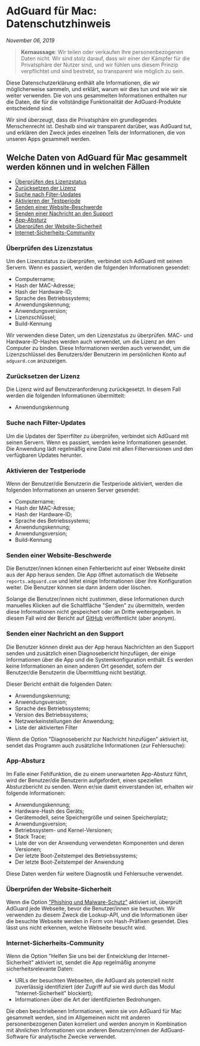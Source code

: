 # AdGuard für Mac: Datenschutzhinweis
*November 06, 2019*

> **Kernaussage**: Wir teilen oder verkaufen Ihre personenbezogenen Daten nicht. Wir sind stolz darauf, dass wir einer der Kämpfer für die Privatsphäre der Nutzer sind, und wir fühlen uns diesem Prinzip verpflichtet und sind bestrebt, so transparent wie möglich zu sein.

Diese Datenschutzerklärung enthält alle Informationen, die wir möglicherweise sammeln, und erklärt, warum wir dies tun und wie wir sie weiter verwenden. Die von uns gesammelten Informationen enthalten nur die Daten, die für die vollständige Funktionalität der AdGuard-Produkte entscheidend sind.

Wir sind überzeugt, dass die Privatsphäre ein grundlegendes Menschenrecht ist. Deshalb sind wir transparent darüber, was AdGuard tut, und erklären den Zweck jedes einzelnen Teils der Informationen, die von unseren Apps gesammelt werden.

## Welche Daten von AdGuard für Mac gesammelt werden können und in welchen Fällen

* [Überprüfen des Lizenzstatus](#license-status-check)
* [Zurücksetzen der Lizenz](#license-reset)
* [Suche nach Filter-Updates](#filters-updates-check)
* [Aktivieren der Testperiode](#trial-period-activation)
* [Senden einer Website-Beschwerde](#web-page-complaint)
* [Senden einer Nachricht an den Support](#support-message)
* [App-Absturz](#app-crash)
* [Überprüfen der Website-Sicherheit](#browsing-security-check)
* [Internet-Sicherheits-Community](#browsing-security-community)


### <a id="license-status-check"></a> Überprüfen des Lizenzstatus

Um den Lizenzstatus zu überprüfen, verbindet sich AdGuard mit seinen Servern. Wenn es passiert, werden die folgenden Informationen gesendet:

* Computername;
* Hash der MAC-Adresse;
* Hash der Hardware-ID;
* Sprache des Betriebssystems;
* Anwendungskennung;
* Anwendungsversion;
* Lizenzschlüssel;
* Build-Kennung

Wir verwenden diese Daten, um den Lizenzstatus zu überprüfen. MAC- und Hardware-ID-Hashes werden auch verwendet, um die Lizenz an den Computer zu binden. Diese Informationen werden auch verwendet, um die Lizenzschlüssel des Benutzers/der Benutzerin im persönlichen Konto auf `adguard.com` anzuzeigen.

### <a id="license-reset"></a> Zurücksetzen der Lizenz

Die Lizenz wird auf Benutzeranforderung zurückgesetzt. In diesem Fall werden die folgenden Informationen übermittelt:

* Anwendungskennung

### <a id="filters-updates-check"></a> Suche nach Filter-Updates

Um die Updates der Sperrfilter zu überprüfen, verbindet sich AdGuard mit seinen Servern. Wenn es passiert, werden keine Informationen gesendet. Die Anwendung lädt regelmäßig eine Datei mit allen Filterversionen und den verfügbaren Updates herunter.

### <a id="trial-period-activation"></a> Aktivieren der Testperiode

Wenn der Benutzer/die Benutzerin die Testperiode aktiviert, werden die folgenden Informationen an unseren Server gesendet:

* Computername;
* Hash der MAC-Adresse;
* Hash der Hardware-ID;
* Sprache des Betriebssystems;
* Anwendungskennung;
* Anwendungsversion;
* Build-Kennung

### <a id="web-page-complaint"></a> Senden einer Website-Beschwerde

Die Benutzer/innen können einen Fehlerbericht auf einer Webseite direkt aus der App heraus senden. Die App öffnet automatisch die Webseite `reports.adguard.com` und leitet einige Informationen über ihre Konfiguration weiter. Die Benutzer können sie dann ändern oder löschen.

Solange die Benutzer/innen nicht zustimmen, diese Informationen durch manuelles Klicken auf die Schaltfläche "Senden" zu übermitteln, werden diese Informationen nicht gespeichert oder an Dritte weitergegeben. In diesem Fall wird der Bericht auf [GitHub](https://github.com/adguardteam/adguardfilters/issues) veröffentlicht (aber anonym).

### <a id="support-message"></a> Senden einer Nachricht an den Support

Die Benutzer können direkt aus der App heraus Nachrichten an den Support senden und zusätzlich einen Diagnosebericht hinzufügen, der einige Informationen über die App und die Systemkonfiguration enthält. Es werden keine Informationen an einen anderen Ort gesendet, sofern der Benutzer/die Benutzerin die Übermittlung nicht bestätigt. 

Dieser Bericht enthält die folgenden Daten:

* Anwendungskennung;
* Anwendungsversion;
* Sprache des Betriebssystems;
* Version des Betriebssystems;
* Netzwerkeinstellungen der Anwendung;
* Liste der aktivierten Filter

Wenn die Option "Diagnosebericht zur Nachricht hinzufügen" aktiviert ist, sendet das Programm auch zusätzliche Informationen (zur Fehlersuche):

### <a id="app-crash"></a> App-Absturz

Im Falle einer Fehlfunktion, die zu einem unerwarteten App-Absturz führt, wird der Benutzer/die Benutzerin aufgefordert, einen speziellen Absturzbericht zu senden. Wenn er/sie damit einverstanden ist, erhalten wir folgende Informationen:

* Anwendungskennung;
* Hardware-Hash des Geräts;
* Gerätemodell, seine Speichergröße und seinen Speicherplatz;
* Anwendungsversion;
* Betriebssystem- und Kernel-Versionen;
* Stack Trace;
* Liste der von der Anwendung verwendeten Komponenten und deren Versionen;
* Der letzte Boot-Zeitstempel des Betriebssystems;
* Der letzte Boot-Zeitstempel der Anwendung

Diese Daten werden für weitere Diagnostik und Fehlersuche verwendet.

### <a id="browsing-security-check"></a> Überprüfen der Website-Sicherheit

Wenn die Option ["Phishing und Malware-Schutz"](https://kb.adguard.com/en/general/how-malware-protection-works) aktiviert ist, überprüft AdGuard jede Webseite, bevor die Benutzer/innen sie besuchen. Wir verwenden zu diesem Zweck die Lookup-API, und die Informationen über die besuchte Webseite werden in Form von Hash-Präfixen gesendet. Dies lässt uns nicht erkennen, welche Webseite besucht wird.

### <a id="browsing-security-community"></a> Internet-Sicherheits-Community

Wenn die Option "Helfen Sie uns bei der Entwicklung der Internet-Sicherheit" aktiviert ist, sendet die App regelmäßig anonyme sicherheitsrelevante Daten:

* URLs der besuchten Webseiten, die AdGuard als potenziell nicht zuverlässig identifiziert (der Zugriff auf sie wird durch das Modul "Internet-Sicherheit" blockiert);
* Informationen über die Art der identifizierten Bedrohungen.

Die oben beschriebenen Informationen, wenn sie von AdGuard für Mac gesammelt werden, sind im Allgemeinen nicht mit anderen personenbezogenen Daten korreliert und werden anonym in Kombination mit ähnlichen Informationen von anderen Benutzern/innen der AdGuard-Software für analytische Zwecke verwendet.